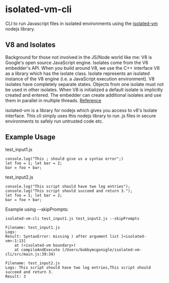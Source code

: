 # isolated-vm-cli
CLI to run Javascript files in isolated environments using the [isolated-vm](https://github.com/laverdet/isolated-vm) nodejs library.

## V8 and Isolates
Background for those not involved in the JS/Node world like me: V8 is Google's open source JavaScript engine. Isolates come from the V8 embedder's API. When you build around V8, we use the C++ interface V8 as a library which has the isolate class. Isolate represents an isolated instance of the V8 engine (i.e. a JavaScript execution environment). V8 isolates have completely separate states. Objects from one isolate must not be used in other isolates. When V8 is initialized a default isolate is implicitly created and entered. The embedder can create additional isolates and use them in parallel in multiple threads. [Reference](https://v8docs.nodesource.com/node-0.8/d5/dda/classv8_1_1_isolate.html)


isolated-vm is a library for nodejs which gives you access to v8's Isolate interface. This cli simply uses this nodejs library to run .js files in secure environments to safely run untrusted code etc.

## Example Usage
test_input1.js
```
console.log("This ; should give us a syntax error";)
let foo = 1; let bar = 2;
bar = foo + bar;
```
test_input2.js
```
console.log("This script should have two log entries");
console.log("This script should succeed and return 3.");
let foo = 1; let bar = 2;
bar = foo + bar;
```
Example using --skipPrompts:
```
isolated-vm-cli test_input1.js test_input2.js --skipPrompts

Filename: test_input1.js
Logs:
Result: SyntaxError: missing ) after argument list [<isolated-vm>:1:13]
    at (<isolated-vm boundary>)
    at compileAndExecute (/Users/bobbymcgonigle/isolated-vm-cli/src/main.js:39:34)

Filename: test_input2.js
Logs: This script should have two log entries,This script should succeed and return 3.
Result: 3
```
